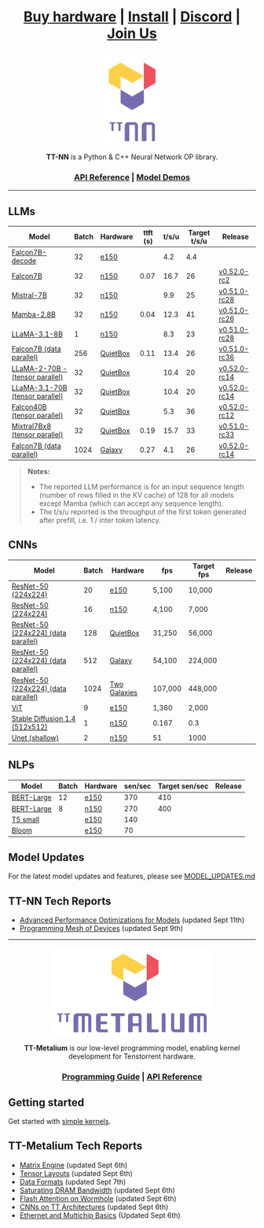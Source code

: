 <div align="center">

<h1>

[Buy hardware](https://tenstorrent.com/cards/) | [Install](./INSTALLING.md) | [Discord](https://discord.gg/tvhGzHQwaj) | [Join Us](https://boards.greenhouse.io/tenstorrent/jobs/4155609007)

</h1>

<img src="./docs/source/common/_static/tt_nn_w_logo.png" alt="ttnn logo" height="180"/>

**TT-NN** is a Python & C++ Neural Network OP library.

<h3>

[API Reference](https://docs.tenstorrent.com/ttnn/latest/index.html) | [Model Demos](./models/demos/)

</h3>

</div>

---

## LLMs
| Model                                                                | Batch | Hardware                                               | ttft (s)   | t/s/u | Target t/s/u | Release                                                                   |
|----------------------------------------------------------------------|-------|--------------------------------------------------------|------------|-------|--------------|---------------------------------------------------------------------------|
| [Falcon7B-decode](./models/demos/ttnn_falcon7b)                      | 32    | [e150](https://tenstorrent.com/hardware/grayskull)     |            | 4.2   | 4.4          |                                                                           |
| [Falcon7B](./models/demos/wormhole/falcon7b)                         | 32    | [n150](https://tenstorrent.com/hardware/wormhole)      | 0.07       | 16.7  | 26           | [v0.52.0-rc2](https://github.com/tenstorrent/tt-metal/tree/v0.52.0-rc2) |
| [Mistral-7B](./models/demos/wormhole/mistral7b)                      | 32    | [n150](https://tenstorrent.com/hardware/wormhole)      |            | 9.9   | 25           | [v0.51.0-rc28](https://github.com/tenstorrent/tt-metal/tree/v0.51.0-rc28) |
| [Mamba-2.8B](./models/demos/wormhole/mamba)                          | 32    | [n150](https://tenstorrent.com/hardware/wormhole)      | 0.04       | 12.3  | 41           | [v0.51.0-rc26](https://github.com/tenstorrent/tt-metal/tree/v0.51.0-rc26) |
| [LLaMA-3.1-8B](./models/demos/wormhole/llama31_8b)                   | 1     | [n150](https://tenstorrent.com/hardware/wormhole)      |            | 8.3   | 23           | [v0.51.0-rc28](https://github.com/tenstorrent/tt-metal/tree/v0.51.0-rc28) |
| [Falcon7B (data parallel)](./models/demos/t3000/falcon7b)            | 256   | [QuietBox](https://tenstorrent.com/hardware/tt-quietbox) | 0.11       | 13.4  | 26           | [v0.51.0-rc36](https://github.com/tenstorrent/tt-metal/tree/v0.51.0-rc36) |
| [LLaMA-2-70B - (tensor parallel)](./models/demos/t3000/llama2_70b)   | 32    | [QuietBox](https://tenstorrent.com/hardware/tt-quietbox) |            | 10.4  | 20           | [v0.52.0-rc14](https://github.com/tenstorrent/tt-metal/tree/v0.52.0-rc14) |
| [LLaMA-3.1-70B (tensor parallel)](./models/demos/t3000/llama3_70b)   | 32    | [QuietBox](https://tenstorrent.com/hardware/tt-quietbox) |            | 10.4  | 20           | [v0.52.0-rc14](https://github.com/tenstorrent/tt-metal/tree/v0.52.0-rc14) |
| [Falcon40B (tensor parallel)](./models/demos/t3000/falcon40b)        | 32    | [QuietBox](https://tenstorrent.com/hardware/tt-quietbox) |            | 5.3   | 36           | [v0.52.0-rc12](https://github.com/tenstorrent/tt-metal/tree/v0.52.0-rc12) |
| [Mixtral7Bx8 (tensor parallel)](./models/demos/t3000/mixtral8x7b)    | 32    | [QuietBox](https://tenstorrent.com/hardware/tt-quietbox) | 0.19       | 15.7  | 33           | [v0.51.0-rc33](https://github.com/tenstorrent/tt-metal/tree/v0.51.0-rc33) |
| [Falcon7B (data parallel)](./models/demos/tg/falcon7b)               |1024   | [Galaxy](https://tenstorrent.com/hardware/galaxy)      | 0.27       | 4.1   | 26           | [v0.52.0-rc14](https://github.com/tenstorrent/tt-metal/tree/v0.52.0-rc14) |

> **Notes:**
> - The reported LLM performance is for an input sequence length (number of rows filled in the KV cache) of 128 for all models except Mamba (which can accept any sequence length).
> - The t/s/u reported is the throughput of the first token generated after prefill, i.e. 1 / inter token latency.

## CNNs
| Model                                                                       | Batch | Hardware                                                | fps     | Target fps | Release     |
|-----------------------------------------------------------------------------|-------|---------------------------------------------------------|---------|------------|-------------|
| [ResNet-50 (224x224)](./models/demos/grayskull/resnet50)                    | 20    | [e150](https://tenstorrent.com/hardware/grayskull)      | 5,100   | 10,000     |             |
| [ResNet-50 (224x224)](./models/demos/wormhole/resnet50)                     | 16    | [n150](https://tenstorrent.com/hardware/wormhole)       | 4,100   | 7,000      |             |
| [ResNet-50 (224x224) (data parallel)](./models/demos/t3000/resnet50)        | 128   | [QuietBox](https://tenstorrent.com/hardware/tt-quietbox)  | 31,250  | 56,000     |             |
| [ResNet-50 (224x224) (data parallel)](./models/demos/tg/resnet50)           | 512   | [Galaxy](https://tenstorrent.com/hardware/galaxy)       | 54,100  | 224,000    |             |
| [ResNet-50 (224x224) (data parallel)](./models/demos/tgg/resnet50)          | 1024  | [Two Galaxies](https://tenstorrent.com/hardware/galaxy) | 107,000 | 448,000    |             |
| [ViT](./models/demos/grayskull/vit)                                         | 9     | [e150](https://tenstorrent.com/hardware/grayskull)      | 1,360   | 2,000      |             |
| [Stable Diffusion 1.4 (512x512)](./models/demos/wormhole/stable_diffusion)  | 1     | [n150](https://tenstorrent.com/hardware/wormhole)       | 0.167   | 0.3        |             |
| [Unet (shallow)](./models/experimental/functional_unet)                     | 2     | [n150](https://tenstorrent.com/hardware/wormhole)       | 51      | 1000       |             |

## NLPs
| Model                                               | Batch | Hardware                                           | sen/sec   | Target sen/sec | Release     |
|-----------------------------------------------------|-------|----------------------------------------------------|-----------|----------------|-------------|
| [BERT-Large](./models/demos/metal_BERT_large_11/)   | 12    | [e150](https://tenstorrent.com/hardware/grayskull) | 370       | 410            |             |
| [BERT-Large](./models/demos/metal_BERT_large_11/)   | 8     | [n150](https://tenstorrent.com/hardware/wormhole)  | 270       | 400            |             |
| [T5 small](.models/demos/grayskull/t5)              |       | [e150](https://tenstorrent.com/hardware/grayskull) | 140       |                |             |
| [Bloom](.models/demos/grayskull/functional_bloom)   |       | [e150](https://tenstorrent.com/hardware/grayskull) | 70        |                |             |



## Model Updates
For the latest model updates and features, please see [MODEL_UPDATES.md](models/MODEL_UPDATES.md)

## TT-NN Tech Reports
- [Advanced Performance Optimizations for Models](./tech_reports/AdvancedPerformanceOperationsForModels/AdvancedPerformanceOptimizationsForModels.md) (updated Sept 11th)
- [Programming Mesh of Devices](./tech_reports/Programming%20Mesh%20of%20Devices/Programming%20Mesh%20of%20Devices%20with%20TT-NN.md) (updated Sept 9th)
---

<div align="center">

<img src="./docs/source/common/_static/tt_metalium_w_logo.png" alt="TT-Metalium logo" height="180"/>

**TT-Metalium** is our low-level programming model, enabling kernel development for Tenstorrent hardware.


<h3>

[Programming Guide](./METALIUM_GUIDE.md) | [API Reference](https://docs.tenstorrent.com/tt-metalium/latest/tt_metal/apis/index.html)

</h3>
</div>

## Getting started

Get started with [simple kernels](https://docs.tenstorrent.com/tt-metalium/latest/tt_metal/examples/index.html).

## TT-Metalium Tech Reports
- [Matrix Engine](./tech_reports/matrix_engine/matrix_engine.md) (updated Sept 6th)
- [Tensor Layouts](./tech_reports/tensor_layouts/tensor_layouts.md) (updated Sept 6th)
- [Data Formats](./tech_reports/data_formats/data_formats.md) (updated Sept 7th)
- [Saturating DRAM Bandwidth](./tech_reports/Saturating_DRAM_bandwidth/Saturating_DRAM_bandwidth.md) (updated Sept 6th)
- [Flash Attention on Wormhole](./tech_reports/FlashAttention/FlashAttention.md) (updated Sept 6th)
- [CNNs on TT Architectures](./tech_reports/CNNs/ttcnn.md) (updated Sept 6th)
- [Ethernet and Multichip Basics](./tech_reports/CCL/CclDeveloperGuide.md) (Updated Sept 6th)
